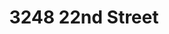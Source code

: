 ---
title: 3248 22nd Street
host: Revolution Cafe, Escape from NY Pizza
install_date: April 2010

layout: location
image: "revolution.jpg"

latitude: 37.75535
longitude: -122.41988

features:

---